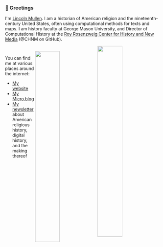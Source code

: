 ### 🚀 Greetings 

I'm [Lincoln Mullen](https://lincolnmullen.com). I am a historian of American religion and the nineteenth-century United States, often using computational methods for texts and maps. I am history faculty at George Mason University, and Director of Computational History at the [Roy Rosenzweig Center for History and New Media](https://rrchnm.org/) (@CHNM on GitHub).


<img align="right" width="40%" style="clear:left;" src="https://github-readme-stats.vercel.app/api?username=lmullen&count_private=true&show_icons=true&hide_rank=true&include_all_commits=true" />
<br />
<img align="right" width="40%" style="clear:left;" src="https://github-readme-stats.vercel.app/api/top-langs/?username=lmullen&hide=html,css,tex,vim%20script,rich%20text%20format&langs_count=10&layout=compact" />
  
You can find me at various places around the internet:

- [My website](https://lincolnmullen.com)
- [My Micro.blog](https://weblog.lincolnmullen.com/)
- [My newsletter](https://buttondown.email/lmullen) about American religious history, digital history, and the making thereof
